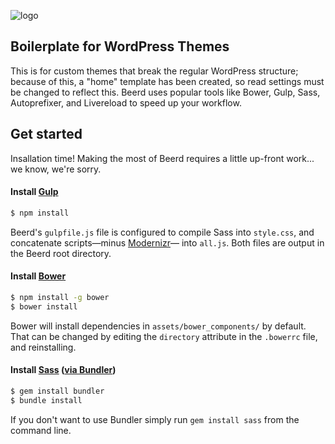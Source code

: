 ![logo](https://github.com/rdnydnns/Beerd/blob/master/assets/images/beerd_logo_256.png)

## Boilerplate for WordPress Themes

This is for custom themes that break the regular WordPress structure; because of this, a "home" template has been created, so read settings must be changed to reflect this. Beerd uses popular tools like Bower, Gulp, Sass, Autoprefixer, and Livereload to speed up your workflow.

## Get started
Insallation time! Making the most of Beerd requires a little up-front work... we know, we're sorry.

#### Install [Gulp](http://gulpjs.com/)
```bash
$ npm install
```
Beerd's `gulpfile.js` file is configured to compile Sass into `style.css`, and concatenate scripts&mdash;minus [Modernizr](http://modernizr.com/)&mdash; into `all.js`. Both files are output in the Beerd root directory.

#### Install [Bower](http://bower.io/)
```bash
$ npm install -g bower
$ bower install
```
Bower will install dependencies in `assets/bower_components/` by default. That can be changed by editing the `directory` attribute in the `.bowerrc` file, and reinstalling.

#### Install [Sass](http://sass-lang.com/) ([via Bundler](http://bundler.io/))
```bash
$ gem install bundler
$ bundle install
```
If you don't want to use Bundler simply run `gem install sass` from the command line.
